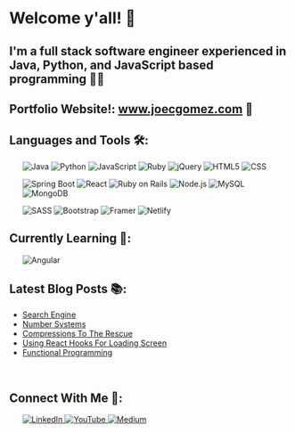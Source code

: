 # Welcome y'all! 👋
## I'm a full stack software engineer experienced in Java, Python, and JavaScript based programming 👨‍💻
## Portfolio Website!: www.joecgomez.com 👾

## Languages and Tools 🛠:
<ul>
   <img src='https://img.shields.io/badge/Java-ED8B00?style=for-the-badge&logo=java&logoColor=white' alt='Java' />
   
   <img src='https://img.shields.io/badge/Python-FFD43B?style=for-the-badge&logo=python&logoColor=blue' alt='Python' />
   
   <img src='https://img.shields.io/badge/JavaScript-F7DF1E?style=for-the-badge&logo=javascript&logoColor=black' alt='JavaScript' />
   
   <img src='https://img.shields.io/badge/Ruby-CC342D?style=for-the-badge&logo=ruby&logoColor=white' alt='Ruby' />  

   <img src='https://img.shields.io/badge/jQuery-0769AD?style=for-the-badge&logo=jquery&logoColor=white' alt='jQuery' />

   <img src='https://img.shields.io/badge/HTML-239120?style=for-the-badge&logo=html5&logoColor=white' alt='HTML5' />
   
   <img src='https://img.shields.io/badge/CSS-239120?&style=for-the-badge&logo=css3&logoColor=white' alt='CSS' />
</ul>

<ul>
   <img src='https://img.shields.io/badge/Spring_Boot-F2F4F9?style=for-the-badge&logo=spring-boot' alt='Spring Boot' />

   <img src='https://img.shields.io/badge/React-20232A?style=for-the-badge&logo=react&logoColor=61DAFB' alt='React' />

   <img src='https://img.shields.io/badge/Ruby_on_Rails-CC0000?style=for-the-badge&logo=ruby-on-rails&logoColor=white' alt='Ruby on Rails' />

   <img src='https://img.shields.io/badge/Node.js-43853D?style=for-the-badge&logo=node.js&logoColor=white' alt='Node.js' />

   <img src='https://img.shields.io/badge/MySQL-00000F?style=for-the-badge&logo=mysql&logoColor=white' alt='MySQL' />

   <img src='https://img.shields.io/badge/MongoDB-4EA94B?style=for-the-badge&logo=mongodb&logoColor=white' alt='MongoDB' />
</ul>

<ul>
   <img src='https://img.shields.io/badge/Sass-CC6699?style=for-the-badge&logo=sass&logoColor=white' alt='SASS' />

   <img src='https://img.shields.io/badge/Bootstrap-563D7C?style=for-the-badge&logo=bootstrap&logoColor=white' alt='Bootstrap' />

   <img src='https://img.shields.io/badge/Framer-black?style=for-the-badge&logo=framer&logoColor=blue' alt='Framer' />
      
   <img src='https://img.shields.io/badge/Netlify-00C7B7?style=for-the-badge&logo=netlify&logoColor=white' alt='Netlify' />
</ul>

## Currently Learning 💭:
<ul>
   <img src='https://img.shields.io/badge/Angular-DD0031?style=for-the-badge&logo=angular&logoColor=white' alt='Angular' />
   <!--
   <img src='https://img.shields.io/badge/Numpy-777BB4?style=for-the-badge&logo=numpy&logoColor=white' alt='NumPy' />
   <img src='https://img.shields.io/badge/Pandas-2C2D72?style=for-the-badge&logo=pandas&logoColor=white' alt='Pandas' />
   -->
</ul>

## Latest Blog Posts 📚:
<!-- BLOG-POST-LIST:START -->
- [Search Engine](https://devjoe.medium.com/search-engine-f107361a8d4c?source=rss-17c518b9b391------2)
- [Number Systems](https://devjoe.medium.com/number-systems-35b93d0ba222?source=rss-17c518b9b391------2)
- [Compressions To The Rescue](https://devjoe.medium.com/compressions-to-the-rescue-45fa04124fdd?source=rss-17c518b9b391------2)
- [Using React Hooks For Loading Screen](https://devjoe.medium.com/using-react-hooks-for-loading-screen-5663d8cc26a9?source=rss-17c518b9b391------2)
- [Functional Programming](https://devjoe.medium.com/functional-programming-85c6f195ad14?source=rss-17c518b9b391------2)
<!-- BLOG-POST-LIST:END -->

<br>

## Connect With Me 👥:
<ul>
   <a align='left' href='https://www.linkedin.com/in/joe-c-gomez/' alt='Joe C Gomez' target="_blank"> <img src='https://img.shields.io/badge/LinkedIn-0077B5?style=for-the-badge&logo=linkedin&logoColor=white' alt='LinkedIn' /> </a>
    <a align='left' href='https://www.youtube.com/channel/UCwLqQxU0xFZefEVC3oix7Dw' alt='devjoecgomez'> <img src='https://img.shields.io/badge/YouTube-FF0000?style=for-the-badge&logo=youtube&logoColor=white' alt='YouTube' /> </a>
   <a href='https://devjoe.medium.com/' alt='devjoe' > <img src='https://img.shields.io/badge/Medium-12100E?style=for-the-badge&logo=medium&logoColor=white' alt='Medium' /> </a>
</ul>
